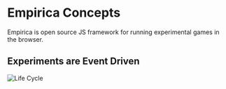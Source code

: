 # Empirica Concepts

Empirica is open source JS framework for running experimental games in the browser.

## Experiments are Event Driven

![Life Cycle](https://docs.empirica.ly/~gitbook/image?url=https:%2F%2F3801646690-files.gitbook.io%2F%7E%2Ffiles%2Fv0%2Fb%2Fgitbook-legacy-files%2Fo%2Fassets%252F-M-Cqf0McgfJZYwXisux%252F-M_5ri7COWVb0gPSVr41%252F-M_5u7cgy5ZsdnOmkqgX%252FPicture3.png%3Falt=media%26token=2ecb38ae-4a04-4b3b-aa64-acd94b0c9169&width=768&dpr=1&quality=100&sign=c543a54cdad4d56fa4bf04ad1490e6d778659a139c9c84b7126b95e6fa77b176)


